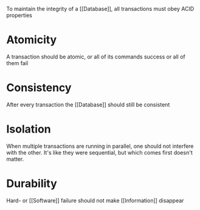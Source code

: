 To maintain the integrity of a [[Database]], all transactions must obey ACID properties

# Atomicity

A transaction should be atomic, or all of its commands success or all of them fail

# Consistency

After every transaction the [[Database]] should still be consistent

# Isolation

When multiple transactions are running in parallel, one should not interfere with the other. It's like they were sequential, but which comes first doesn't matter.

# Durability

Hard- or [[Software]] failure should not make [[Information]] disappear